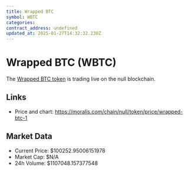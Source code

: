 ```yaml
---
title: Wrapped BTC
symbol: WBTC
categories: 
contract_address: undefined
updated_at: 2025-01-27T14:32:32.230Z
---
```


# Wrapped BTC (WBTC)
The [Wrapped BTC token](https://moralis.com/chain/null/token/price/wrapped-btc-1) is trading live on the null blockchain.

## Links
- Price and chart: https://moralis.com/chain/null/token/price/wrapped-btc-1

## Market Data
- Current Price: $100252.95006151978
- Market Cap: $N/A
- 24h Volume: $1107048.157377548
